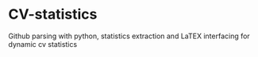 # CV-statistics
Github parsing with python, statistics extraction and LaTEX interfacing for dynamic cv statistics
